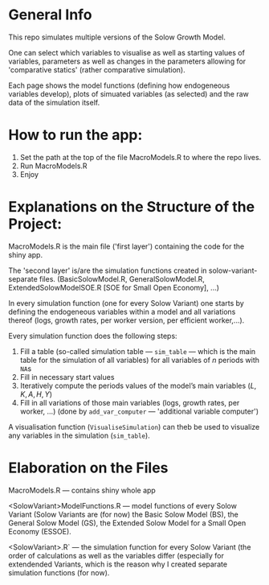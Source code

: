 # General Info

This repo simulates multiple versions of the Solow Growth Model.

One can select which variables to visualise as well as starting values of variables, parameters as well as changes in the parameters allowing for 'comparative statics' (rather comparative simulation).

Each page shows the model functions (defining how endogeneous variables develop), plots of simuated variables (as selected) and the raw data of the simulation itself. 

# How to run the app:
1. Set the path at the top of the file MacroModels.R to where the repo lives. 
2. Run MacroModels.R 
3. Enjoy


# Explanations on the Structure of the Project:
MacroModels.R is the main file ('first layer') containing the code for the shiny app. 

The 'second layer' is/are the simulation functions created in solow-variant-separate files. (BasicSolowModel.R, GeneralSolowModel.R, ExtendedSolowModelSOE.R [SOE for Small Open Economy], ...)

In every simulation function (one for every Solow Variant) one starts by defining the endogeneous variables within a model and all variations thereof (logs, growth rates, per worker version, per efficient worker,...). 

Every simulation function does the following steps:

1. Fill a table (so-called simulation table — `sim_table` — which is the main table for the simulation of all variables) for all variables of $n$ periods with `NA`s
2. Fill in necessary start values
3. Iteratively compute the periods values of the model’s main variables ($L,K, A, H, Y$)
4. Fill in all variations of those main variables (logs, growth rates, per worker, ...) (done by `add_var_computer` — 'additional variable computer')

A visualisation function (`VisualiseSimulation`) can theb be used to visualize any variables in the simulation (`sim_table`).

# Elaboration on the Files
MacroModels.R — contains shiny whole app

\<SolowVariant\>ModelFunctions.R — model functions of every Solow Variant (Solow Variants are (for now) the Basic Solow Model (BS), the General Solow Model (GS), the Extended Solow Model for a Small Open Economy (ESSOE).

\<SolowVariant\>.R` — the simulation function for every Solow Variant (the order of calculations as well as the variables differ (especially for extendended Variants, which is the reason why I created separate simulation functions (for now).

